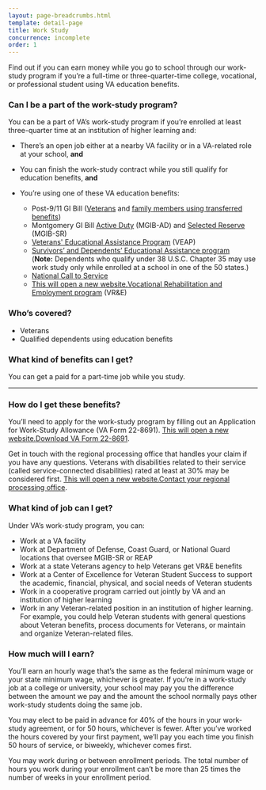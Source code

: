 ```yaml
---
layout: page-breadcrumbs.html
template: detail-page
title: Work Study
concurrence: incomplete
order: 1
---
```


<div class="va-introtext">

Find out if you can earn money while you go to school through our work-study program if you’re a full-time or three-quarter-time college, vocational, or professional student using VA education benefits.

</div>


<div class="feature" markdown="1">

### Can I be a part of the work-study program?
You can be a part of VA’s work-study program if you’re enrolled at least three-quarter time at an institution of higher learning and:

  - There’s an open job either at a nearby VA facility or in a VA-related role at your school, **and**
  - You can finish the work-study contract while you still qualify for education benefits, **and**
  - You’re using one of these VA education benefits: 

    - Post-9/11 GI Bill ([Veterans](/education/gi-bill/post-9-11/) and [family members using transferred benefits](/education/gi-bill/transfer/))
    - Montgomery GI Bill [Active Duty](/education/gi-bill/montgomery-active-duty/) (MGIB-AD) and [Selected Reserve](/education/gi-bill/montgomery-selected-reserve/) (MGIB-SR)
    - [Veterans' Educational Assistance Program](/education/other-educational-assistance-programs/veap/) (VEAP)
    - [Survivors’ and Dependents’ Educational Assistance program](/education/gi-bill/survivors-dependent-assistance/dependents-education/) <br>
    (**Note:** Dependents who qualify under 38 U.S.C. Chapter 35 may use work study only while enrolled at a school in one of the 50 states.)
    - [National Call to Service](/education/other-educational-assistance-programs/call-to-service/)
    - <a href="https://www.benefits.va.gov/vocrehab/index.asp"><span class="usa-sr-only">This will open a new website.</span>Vocational Rehabilitation and Employment program</a> (VR&E)


### Who’s covered?

- Veterans
- Qualified dependents using education benefits 
</div>

### What kind of benefits can I get? 

You can get a paid for a part-time job while you study.

-----

### How do I get these benefits? 

You’ll need to apply for the work-study program by filling out an Application for Work-Study Allowance (VA Form 22-8691). <a href="https://www.vba.va.gov/pubs/forms/VBA-22-8691-ARE.pdf"><span class="usa-sr-only">This will open a new website.</span>Download VA Form 22-8691</a>. 

Get in touch with the regional processing office that handles your claim if you have any questions. Veterans with disabilities related to their service (called service-connected disabilities) rated at least at 30% may be considered first. <a href="https://www.benefits.va.gov/gibill/regional_processing.asp"><span class="usa-sr-only">This will open a new website.</span>Contact your regional processing office</a>.

### What kind of job can I get?
Under VA’s work-study program, you can:
- Work at a VA facility
- Work at Department of Defense, Coast Guard, or National Guard locations that oversee MGIB-SR or REAP
- Work at a state Veterans agency to help Veterans get VR&E benefits
- Work at a Center of Excellence for Veteran Student Success to support the academic, financial, physical, and social needs of Veteran students
- Work in a cooperative program carried out jointly by VA and an institution of higher learning
- Work in any Veteran-related position in an institution of higher learning. For example, you could help Veteran students with general questions about Veteran benefits, process documents for Veterans, or maintain and organize Veteran-related files.

### How much will I earn?

You’ll earn an hourly wage that’s the same as the federal minimum wage or your state minimum wage, whichever is greater. If you’re in a work-study job at a college or university, your school may pay you the difference between the amount we pay and the amount the school normally pays other work-study students doing the same job.

You may elect to be paid in advance for 40% of the hours in your work-study agreement, or for 50 hours, whichever is fewer. After you’ve worked the hours covered by your first payment, we’ll pay you each time you finish 50 hours of service, or biweekly, whichever comes first.

You may work during or between enrollment periods. The total number of hours you work during your enrollment can’t be more than 25 times the number of weeks in your enrollment period.
